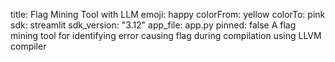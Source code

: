 title: Flag Mining Tool with LLM
emoji: happy
colorFrom: yellow
colorTo: pink
sdk: streamlit
sdk_version: "3.12"
app_file: app.py
pinned: false
A flag mining tool for identifying error causing flag during compilation using LLVM compiler